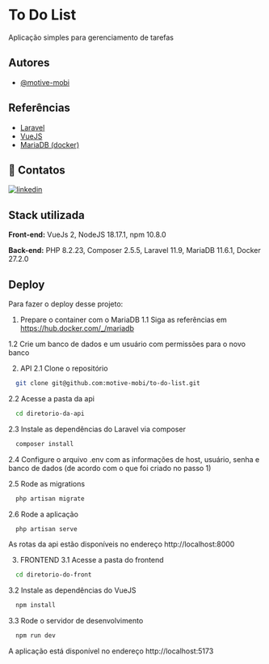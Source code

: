 
# To Do List

Aplicação simples para gerenciamento de tarefas


## Autores

- [@motive-mobi](https://www.github.com/motive-mobi)


## Referências

 - [Laravel](https://laravel.com/docs)
 - [VueJS](https://vuejs.org/)
 - [MariaDB (docker)](https://hub.docker.com/_/mariadb)
## 🔗 Contatos
[![linkedin](https://img.shields.io/badge/linkedin-0A66C2?style=for-the-badge&logo=linkedin&logoColor=white)](https://www.linkedin.com/in/alexandre-tucunduva)


## Stack utilizada

**Front-end:** VueJs 2, NodeJS 18.17.1, npm 10.8.0

**Back-end:** PHP 8.2.23, Composer 2.5.5, Laravel 11.9, MariaDB 11.6.1, Docker 27.2.0


## Deploy

Para fazer o deploy desse projeto:

1. Prepare o container com o MariaDB
1.1 Siga as referências em https://hub.docker.com/_/mariadb

1.2 Crie um banco de dados e um usuário com permissões para o novo banco


2. API
2.1 Clone o repositório
```bash
  git clone git@github.com:motive-mobi/to-do-list.git
```

2.2 Acesse a pasta da api
```bash
  cd diretorio-da-api
```

2.3 Instale as dependências do Laravel via composer
```bash
  composer install
```

2.4 Configure o arquivo .env com as informações de host, usuário, senha e banco de dados (de acordo com o que foi criado no passo 1)

2.5 Rode as migrations
```bash
  php artisan migrate
```

2.6 Rode a aplicação
```bash
  php artisan serve
```

As rotas da api estão disponíveis no endereço http://localhost:8000

3. FRONTEND
3.1 Acesse a pasta do frontend
```bash
  cd diretorio-do-front
```

3.2 Instale as dependências do VueJS
```bash
  npm install
```

3.3 Rode o servidor de desenvolvimento
```bash
  npm run dev
```

A aplicação está disponível no endereço  http://localhost:5173
